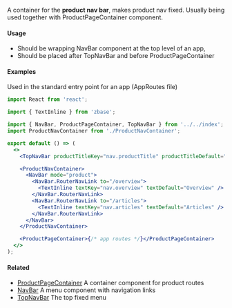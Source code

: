A container for the **product nav bar**, makes product nav fixed. Usually being used together with ProductPageContainer component.

#### Usage

- Should be wrapping NavBar component at the top level of an app,
- Should be placed after TopNavBar and before ProductPageContainer

#### Examples

Used in the standard entry point for an app (AppRoutes file)

```jsx static
import React from 'react';

import { TextInline } from 'zbase';

import { NavBar, ProductPageContainer, TopNavBar } from '../../index';
import ProductNavContainer from './ProductNavContainer';

export default () => (
  <>
    <TopNavBar productTitleKey="nav.productTitle" productTitleDefault="Example app" />

    <ProductNavContainer>
      <NavBar mode="product">
        <NavBar.RouterNavLink to="/overview">
          <TextInline textKey="nav.overview" textDefault="Overview" />
        </NavBar.RouterNavLink>
        <NavBar.RouterNavLink to="/articles">
          <TextInline textKey="nav.articles" textDefault="Articles" />
        </NavBar.RouterNavLink>
      </NavBar>
    </ProductNavContainer>

    <ProductPageContainer>{/* app routes */}</ProductPageContainer>
  </>
);
```

#### Related

- [ProductPageContainer](#!/ProductPageContainer) A container component for product routes
- [NavBar](#!/NavBar) A menu component with navigation links
- [TopNavBar](#!/TopNavBar) The top fixed menu
